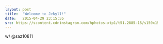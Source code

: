 ```yaml
---
layout: post
title:  "Welcome to Jekyll!"
date:   2015-04-29 23:15:55
src: https://scontent.cdninstagram.com/hphotos-xtp1/t51.2885-15/s150x150/e15/11142361_807878039280061_812895620_n.jpg
---
```

w/ @saz10811